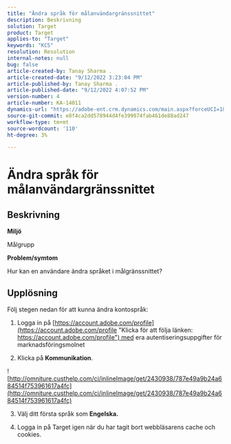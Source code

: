 ```yaml
---
title: "Ändra språk för målanvändargränssnittet"
description: Beskrivning
solution: Target
product: Target
applies-to: "Target"
keywords: "KCS"
resolution: Resolution
internal-notes: null
bug: false
article-created-by: Tanay Sharma .
article-created-date: "9/12/2022 3:23:04 PM"
article-published-by: Tanay Sharma .
article-published-date: "9/12/2022 4:07:52 PM"
version-number: 4
article-number: KA-14011
dynamics-url: "https://adobe-ent.crm.dynamics.com/main.aspx?forceUCI=1&pagetype=entityrecord&etn=knowledgearticle&id=85baf5c8-ae32-ed11-9db1-002248086735"
source-git-commit: e8f4ca2dd578944d4fe399074fab461de88ad247
workflow-type: tm+mt
source-wordcount: '110'
ht-degree: 3%

---
```


# Ändra språk för målanvändargränssnittet

## Beskrivning


<b>Miljö</b>

Målgrupp



<b>Problem/symtom</b>

Hur kan en användare ändra språket i målgränssnittet?


## Upplösning




Följ stegen nedan för att kunna ändra kontospråk:

1. Logga in på [https://account.adobe.com/profile](https://account.adobe.com/profile "Klicka för att följa länken: https://account.adobe.com/profile") med era autentiseringsuppgifter för marknadsföringsmolnet

2. Klicka på <b>Kommunikation</b>.

![http://omniture.custhelp.com/ci/inlineImage/get/2430938/787e49a9b24a684514f753961617a4fc](http://omniture.custhelp.com/ci/inlineImage/get/2430938/787e49a9b24a684514f753961617a4fc)

3. Välj ditt första språk som <b>Engelska.</b>

4. Logga in på Target igen när du har tagit bort webbläsarens cache och cookies.


